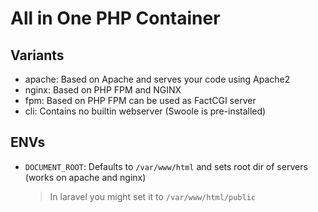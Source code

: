 # All in One PHP Container

## Variants

* apache: Based on Apache and serves your code using Apache2
* nginx: Based on PHP FPM and NGINX
* fpm: Based on PHP FPM can be used as FactCGI server
* cli: Contains no builtin webserver (Swoole is pre-installed)

## ENVs

* `DOCUMENT_ROOT`: Defaults to `/var/www/html` and sets root dir of servers (works on apache and nginx)
    > In laravel you might set it to `/var/www/html/public`

